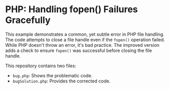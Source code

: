 # PHP: Handling fopen() Failures Gracefully
This example demonstrates a common, yet subtle error in PHP file handling. The code attempts to close a file handle even if the `fopen()` operation failed.  While PHP doesn't throw an error, it's bad practice.  The improved version adds a check to ensure `fopen()` was successful before closing the file handle.

This repository contains two files:
- `bug.php`: Shows the problematic code.
- `bugSolution.php`: Provides the corrected code.